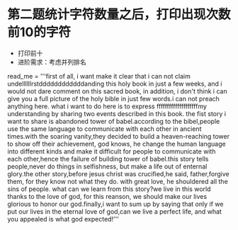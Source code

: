 # 第二题统计字符数量之后，打印出现次数前10的字符
* 打印前十
* 进阶需求：考虑并列排名


read_me = '''first of all, i want make it clear that i can not claim undellllllrstddddddddddddanding this holy book  in just a few weeks, and i would not dare comment on this sacred book, in addition, i don't think i can give you a full picture of the holy bible in just few words.i can not preach anything here. what i want to do here is to express ffffffffffffffffffffmy understanding by sharing two events described in this book. the fist story i want to share is abandoned tower of babel.according to the bibel,people use the same language to communicate with each other in ancient times.with the soaring vanity,they decided to build a heaven-reaching tower to show off their achievement, god knows, he change the human language into different kinds and make it difficult for people to communicate with each other,hence the failure of building tower of  babel.this story tells people,never do things in selfishness, but make a life out of enternal glory.the other story,before jesus christ was crucified,he said, father,forgive them, for they know not what they do. with great love, he shouldered all the sins of  people. what can we learn from this story?we live in this world thanks to the love of god, for this reanson, we should make our lives glorious to honor our god.finally,i want to sum up by saying that only if we put our lives in the eternal love of god,can we live a perfect life, and  what you appealed is what god expected!'''
